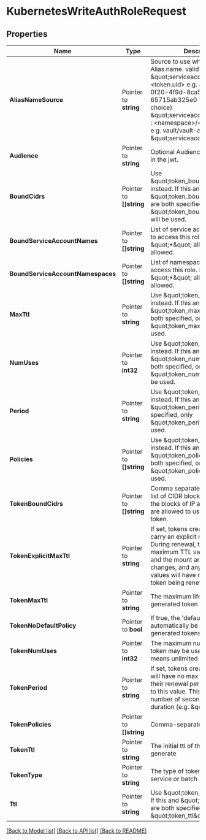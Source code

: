 # KubernetesWriteAuthRoleRequest


## Properties

Name | Type | Description | Notes
------------ | ------------- | ------------- | -------------
**AliasNameSource** | Pointer to **string** | Source to use when deriving the Alias name. valid choices: \&quot;serviceaccount_uid\&quot; : &lt;token.uid&gt; e.g. 474b11b5-0f20-4f9d-8ca5-65715ab325e0 (most secure choice) \&quot;serviceaccount_name\&quot; : &lt;namespace&gt;/&lt;serviceaccount&gt; e.g. vault/vault-agent default: \&quot;serviceaccount_uid\&quot; | [optional] [default to "serviceaccount_uid"]
**Audience** | Pointer to **string** | Optional Audience claim to verify in the jwt. | [optional] 
**BoundCidrs** | Pointer to **[]string** | Use \&quot;token_bound_cidrs\&quot; instead. If this and \&quot;token_bound_cidrs\&quot; are both specified, only \&quot;token_bound_cidrs\&quot; will be used. | [optional] 
**BoundServiceAccountNames** | Pointer to **[]string** | List of service account names able to access this role. If set to \&quot;*\&quot; all names are allowed. | [optional] 
**BoundServiceAccountNamespaces** | Pointer to **[]string** | List of namespaces allowed to access this role. If set to \&quot;*\&quot; all namespaces are allowed. | [optional] 
**MaxTtl** | Pointer to **string** | Use \&quot;token_max_ttl\&quot; instead. If this and \&quot;token_max_ttl\&quot; are both specified, only \&quot;token_max_ttl\&quot; will be used. | [optional] 
**NumUses** | Pointer to **int32** | Use \&quot;token_num_uses\&quot; instead. If this and \&quot;token_num_uses\&quot; are both specified, only \&quot;token_num_uses\&quot; will be used. | [optional] 
**Period** | Pointer to **string** | Use \&quot;token_period\&quot; instead. If this and \&quot;token_period\&quot; are both specified, only \&quot;token_period\&quot; will be used. | [optional] 
**Policies** | Pointer to **[]string** | Use \&quot;token_policies\&quot; instead. If this and \&quot;token_policies\&quot; are both specified, only \&quot;token_policies\&quot; will be used. | [optional] 
**TokenBoundCidrs** | Pointer to **[]string** | Comma separated string or JSON list of CIDR blocks. If set, specifies the blocks of IP addresses which are allowed to use the generated token. | [optional] 
**TokenExplicitMaxTtl** | Pointer to **string** | If set, tokens created via this role carry an explicit maximum TTL. During renewal, the current maximum TTL values of the role and the mount are not checked for changes, and any updates to these values will have no effect on the token being renewed. | [optional] 
**TokenMaxTtl** | Pointer to **string** | The maximum lifetime of the generated token | [optional] 
**TokenNoDefaultPolicy** | Pointer to **bool** | If true, the &#x27;default&#x27; policy will not automatically be added to generated tokens | [optional] 
**TokenNumUses** | Pointer to **int32** | The maximum number of times a token may be used, a value of zero means unlimited | [optional] 
**TokenPeriod** | Pointer to **string** | If set, tokens created via this role will have no max lifetime; instead, their renewal period will be fixed to this value. This takes an integer number of seconds, or a string duration (e.g. \&quot;24h\&quot;). | [optional] 
**TokenPolicies** | Pointer to **[]string** | Comma-separated list of policies | [optional] 
**TokenTtl** | Pointer to **string** | The initial ttl of the token to generate | [optional] 
**TokenType** | Pointer to **string** | The type of token to generate, service or batch | [optional] [default to "default-service"]
**Ttl** | Pointer to **string** | Use \&quot;token_ttl\&quot; instead. If this and \&quot;token_ttl\&quot; are both specified, only \&quot;token_ttl\&quot; will be used. | [optional] 





[[Back to Model list]](../README.md#documentation-for-models) [[Back to API list]](../README.md#documentation-for-api-endpoints) [[Back to README]](../README.md)


